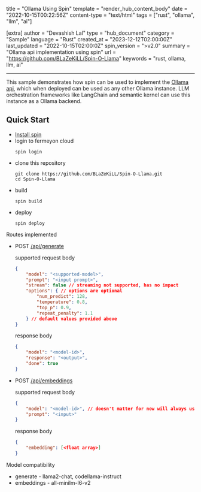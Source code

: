 title = "Ollama Using Spin"
template = "render_hub_content_body"
date = "2022-10-15T00:22:56Z"
content-type = "text/html"
tags = ["rust", "ollama", "llm", "ai"]

[extra]
author = "Devashish Lal"
type = "hub_document"
category = "Sample"
language = "Rust"
created_at = "2023-12-12T02:00:00Z"
last_updated = "2022-10-15T02:00:0Z"
spin_version = ">v2.0"
summary =  "Ollama api implementation using spin"
url = "https://github.com/BLaZeKiLL/Spin-O-Llama"
keywords = "rust, ollama, llm, ai"

---

This sample demonstrates how spin can be used to implement the [Ollama api](https://github.com/jmorganca/ollama/blob/main/docs/api.md), which when deployed can be used as any other Ollama instance. LLM orchestration frameworks like LangChain and semantic kernel can use this instance as a Ollama backend.

## Quick Start
- [Install spin](https://developer.fermyon.com/spin/v2/install)
- login to fermeyon cloud
    ```
    spin login
    ```
- clone this repository
    ```
    git clone https://github.com/BLaZeKiLL/Spin-O-Llama.git
    cd Spin-O-Llama
    ```
- build
    ```
    spin build
    ```
- deploy
    ```
    spin deploy
    ```

Routes implemented
- POST [/api/generate](https://github.com/jmorganca/ollama/blob/main/docs/api.md#generate-a-completion)

    supported request body
    ```json
    {
        "model": "<supported-model>",
        "prompt": "<input prompt>",
        "stream": false // streaming not supported, has no impact
        "options": { // options are optional
            "num_predict": 128,
            "temperature": 0.8,
            "top_p": 0.9,
            "repeat_penalty": 1.1
        } // default values provided above
    }
    ```

    response body
    ```json
    {
        "model": "<model-id>",
        "response": "<output>",
        "done": true
    }
    ```
- POST [/api/embeddings](https://github.com/jmorganca/ollama/blob/main/docs/api.md#generate-embeddings)

    supported request body
    ```json
    {
        "model": "<model-id>", // doesn't matter for now will always use all-minilm-l6-v2
        "prompt": "<input>"
    }
    ```

    response body
    ```json
    {
        "embedding": [<float array>]
    }
    ```

Model compatibility
- generate - llama2-chat, codellama-instruct
- embeddings - all-minilm-l6-v2